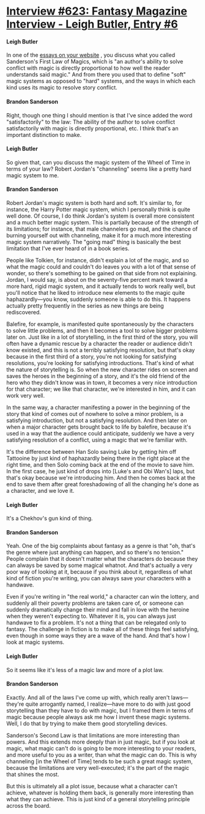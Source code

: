 # [Interview #623: Fantasy Magazine Interview - Leigh Butler, Entry #6](https://www.theoryland.com/intvmain.php?i=623#6)

#### Leigh Butler

In one of the
[essays on your website](http://www.brandonsanderson.com/article/40/Sandersons-First-Law)
, you discuss what you called Sanderson's First Law of Magics, which is "an author's ability to solve conflict with magic is directly proportional to how well the reader understands said magic." And from there you used that to define "soft" magic systems as opposed to "hard" systems, and the ways in which each kind uses its magic to resolve story conflict.

#### Brandon Sanderson

Right, though one thing I should mention is that I've since added the word "satisfactorily" to the law: The ability of the author to solve conflict satisfactorily with magic is directly proportional, etc. I think that's an important distinction to make.

#### Leigh Butler

So given that, can you discuss the magic system of the Wheel of Time in terms of your law? Robert Jordan's "channeling" seems like a pretty hard magic system to me.

#### Brandon Sanderson

Robert Jordan's magic system is both hard and soft. It's similar to, for instance, the Harry Potter magic system, which I personally think is quite well done. Of course, I do think Jordan's system is overall more consistent and a much better magic system. This is partially because of the strength of its limitations; for instance, that male channelers go mad, and the chance of burning yourself out with channeling, make it for a much more interesting magic system narratively. The "going mad" thing is basically the best limitation that I've ever heard of in a book series.

People like Tolkien, for instance, didn't explain a lot of the magic, and so what the magic could and couldn't do leaves you with a lot of that sense of wonder, so there's something to be gained on that side from not explaining. Jordan, I would say, is about on the seventy-five percent mark toward a more hard, rigid magic system, and it actually tends to work really well, but you'll notice that he liked to introduce new elements to the magic quite haphazardly—you know, suddenly someone is able to do this. It happens actually pretty frequently in the series as new things are being rediscovered.

Balefire, for example, is manifested quite spontaneously by the characters to solve little problems, and then it becomes a tool to solve bigger problems later on. Just like in a lot of storytelling, in the first third of the story, you will often have a dynamic rescue by a character the reader or audience didn't know existed, and this is not a terribly satisfying resolution, but that's okay because in the first third of a story, you're not looking for satisfying resolutions, you're looking for satisfying introductions. That's kind of what the nature of storytelling is. So when the new character rides on screen and saves the heroes in the beginning of a story, and it's the old friend of the hero who they didn't know was in town, it becomes a very nice introduction for that character; we like that character, we're interested in him, and it can work very well.

In the same way, a character manifesting a power in the beginning of the story that kind of comes out of nowhere to solve a minor problem, is a satisfying introduction, but not a satisfying resolution. And then later on when a major character gets brought back to life by balefire, because it's used in a way that the audience could anticipate, suddenly we have a very satisfying resolution of a conflict, using a magic that we're familiar with.

It's the difference between Han Solo saving Luke by getting him off Tattooine by just kind of haphazardly being there in the right place at the right time, and then Solo coming back at the end of the movie to save him. In the first case, he just kind of drops into [Luke's and Obi Wan's] laps, but that's okay because we're introducing him. And then he comes back at the end to save them after great foreshadowing of all the changing he's done as a character, and we love it.

#### Leigh Butler

It's a Chekhov's gun kind of thing.

#### Brandon Sanderson

Yeah. One of the big complaints about fantasy as a genre is that "oh, that's the genre where just anything can happen, and so there's no tension." People complain that it doesn't matter what the characters do because they can always be saved by some magical whatnot. And that's actually a very poor way of looking at it, because if you think about it, regardless of what kind of fiction you're writing, you can always save your characters with a handwave.

Even if you're writing in "the real world," a character can win the lottery, and suddenly all their poverty problems are taken care of, or someone can suddenly dramatically change their mind and fall in love with the heroine when they weren't expecting to. Whatever it is, you can always just handwave to fix a problem. It's not a thing that can be relegated only to fantasy. The challenge in fiction is to make all of these things feel satisfying, even though in some ways they are a wave of the hand. And that's how I look at magic systems.

#### Leigh Butler

So it seems like it's less of a magic law and more of a plot law.

#### Brandon Sanderson

Exactly. And all of the laws I've come up with, which really aren't laws—they're quite arrogantly named, I realize—have more to do with just good storytelling than they have to do with magic, but I framed them in terms of magic because people always ask me how I invent these magic systems. Well, I do that by trying to make them good storytelling devices.

Sanderson's Second Law is that limitations are more interesting than powers. And this extends more deeply than in just magic, but if you look at magic, what magic can't do is going to be more interesting to your readers, and more useful to you as a writer, than what the magic can do. This is why channeling [in the Wheel of Time] tends to be such a great magic system, because the limitations are very well-executed; it's the part of the magic that shines the most.

But this is ultimately all a plot issue, because what a character can't achieve, whatever is holding them back, is generally more interesting than what they can achieve. This is just kind of a general storytelling principle across the board.

